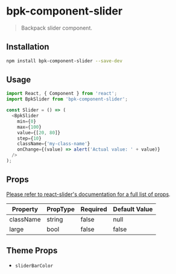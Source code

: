 # bpk-component-slider

> Backpack slider component.

## Installation

```sh
npm install bpk-component-slider --save-dev
```

## Usage

```js
import React, { Component } from 'react';
import BpkSlider from 'bpk-component-slider';

const Slider = () => (
  <BpkSlider
    min={0}
    max={100}
    value={[20, 80]}
    step={10}
    className={'my-class-name'}
    onChange={(value) => alert('Actual value: ' + value)}
  />
);

```

## Props

[Please refer to react-slider's documentation for a full list of props](https://github.com/mpowaga/react-slider#properties).

| Property                 | PropType                      | Required | Default Value |
| ------------------------ | ----------------------------- | -------- | ------------- |
| className                | string                        | false    | null          |
| large                    | bool                          | false    | false         |

## Theme Props

* `sliderBarColor`
